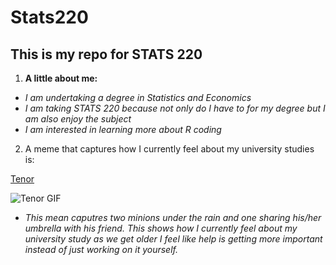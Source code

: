 # **Stats220**

## **This is my repo for STATS 220** 

1. **A little about me:**

* *I am undertaking a degree in Statistics and Economics* 
* *I am taking STATS 220 because not only do I have to for my degree but I am also enjoy the subject*
* *I am interested in learning more about R coding*

2. A meme that captures how I currently feel about my university studies is:

[Tenor](https://tenor.com/)

![Tenor GIF](https://github.com/user-attachments/assets/13d2be38-7758-44aa-8f15-ef87b81434c9)

* *This mean caputres two minions under the rain and one sharing his/her umbrella with his friend. This shows how I currently feel about my university study as we get older I feel like help is getting more important instead of just working on it yourself.*



